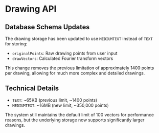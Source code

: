 # Drawing API

## Database Schema Updates

The drawing storage has been updated to use `MEDIUMTEXT` instead of `TEXT` for storing:
- `originalPoints`: Raw drawing points from user input
- `drawVectors`: Calculated Fourier transform vectors

This change removes the previous limitation of approximately 1400 points per drawing, allowing for much more complex and detailed drawings.

## Technical Details

- `TEXT`: ~65KB (previous limit, ~1400 points)
- `MEDIUMTEXT`: ~16MB (new limit, ~350,000 points)

The system still maintains the default limit of 100 vectors for performance reasons, but the underlying storage now supports significantly larger drawings.
